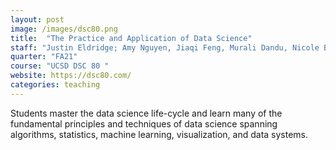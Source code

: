 ```yaml
---
layout: post
image: /images/dsc80.png
title:  "The Practice and Application of Data Science"
staff: "Justin Eldridge; Amy Nguyen, Jiaqi Feng, Murali Dandu, Nicole Brye, Ruojia Tao, Shubham Kaushal, Vineet Tallavajhala, Winston Yu, <strong>Zirui Wang</strong>"
quarter: "FA21"
course: "UCSD DSC 80 "
website: https://dsc80.com/
categories: teaching
---
```

Students master the data science life-cycle and learn many of the fundamental principles and techniques of data science spanning algorithms, statistics, machine learning, visualization, and data systems.